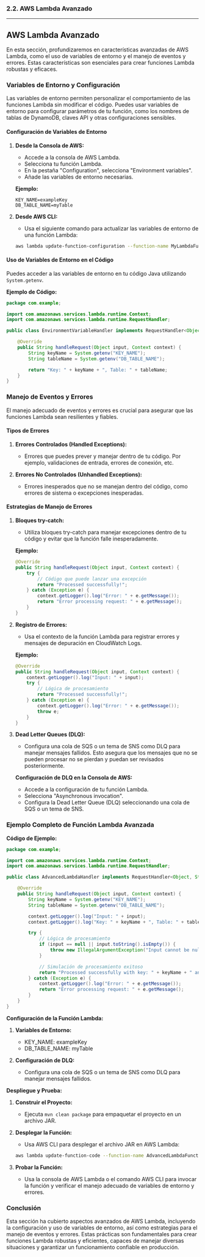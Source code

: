 ### 2.2. AWS Lambda Avanzado

---

## AWS Lambda Avanzado

En esta sección, profundizaremos en características avanzadas de AWS Lambda, como el uso de variables de entorno y el manejo de eventos y errores. Estas características son esenciales para crear funciones Lambda robustas y eficaces.

### Variables de Entorno y Configuración

Las variables de entorno permiten personalizar el comportamiento de las funciones Lambda sin modificar el código. Puedes usar variables de entorno para configurar parámetros de tu función, como los nombres de tablas de DynamoDB, claves API y otras configuraciones sensibles.

#### Configuración de Variables de Entorno

1. **Desde la Consola de AWS:**

   - Accede a la consola de AWS Lambda.
   - Selecciona tu función Lambda.
   - En la pestaña "Configuration", selecciona "Environment variables".
   - Añade las variables de entorno necesarias.

   **Ejemplo:**
   ```plaintext
   KEY_NAME=exampleKey
   DB_TABLE_NAME=myTable
   ```

2. **Desde AWS CLI:**

   - Usa el siguiente comando para actualizar las variables de entorno de una función Lambda:

   ```sh
   aws lambda update-function-configuration --function-name MyLambdaFunction --environment Variables={KEY_NAME=exampleKey,DB_TABLE_NAME=myTable}
   ```

#### Uso de Variables de Entorno en el Código

Puedes acceder a las variables de entorno en tu código Java utilizando `System.getenv`.

**Ejemplo de Código:**

```java
package com.example;

import com.amazonaws.services.lambda.runtime.Context;
import com.amazonaws.services.lambda.runtime.RequestHandler;

public class EnvironmentVariableHandler implements RequestHandler<Object, String> {

    @Override
    public String handleRequest(Object input, Context context) {
        String keyName = System.getenv("KEY_NAME");
        String tableName = System.getenv("DB_TABLE_NAME");

        return "Key: " + keyName + ", Table: " + tableName;
    }
}
```

### Manejo de Eventos y Errores

El manejo adecuado de eventos y errores es crucial para asegurar que las funciones Lambda sean resilientes y fiables.

#### Tipos de Errores

1. **Errores Controlados (Handled Exceptions):**
   - Errores que puedes prever y manejar dentro de tu código. Por ejemplo, validaciones de entrada, errores de conexión, etc.

2. **Errores No Controlados (Unhandled Exceptions):**
   - Errores inesperados que no se manejan dentro del código, como errores de sistema o excepciones inesperadas.

#### Estrategias de Manejo de Errores

1. **Bloques try-catch:**
   - Utiliza bloques try-catch para manejar excepciones dentro de tu código y evitar que la función falle inesperadamente.

   **Ejemplo:**

   ```java
   @Override
   public String handleRequest(Object input, Context context) {
       try {
           // Código que puede lanzar una excepción
           return "Processed successfully!";
       } catch (Exception e) {
           context.getLogger().log("Error: " + e.getMessage());
           return "Error processing request: " + e.getMessage();
       }
   }
   ```

2. **Registro de Errores:**
   - Usa el contexto de la función Lambda para registrar errores y mensajes de depuración en CloudWatch Logs.

   **Ejemplo:**

   ```java
   @Override
   public String handleRequest(Object input, Context context) {
       context.getLogger().log("Input: " + input);
       try {
           // Lógica de procesamiento
           return "Processed successfully!";
       } catch (Exception e) {
           context.getLogger().log("Error: " + e.getMessage());
           throw e;
       }
   }
   ```

3. **Dead Letter Queues (DLQ):**
   - Configura una cola de SQS o un tema de SNS como DLQ para manejar mensajes fallidos. Esto asegura que los mensajes que no se pueden procesar no se pierdan y puedan ser revisados posteriormente.

   **Configuración de DLQ en la Consola de AWS:**
   - Accede a la configuración de tu función Lambda.
   - Selecciona "Asynchronous invocation".
   - Configura la Dead Letter Queue (DLQ) seleccionando una cola de SQS o un tema de SNS.

### Ejemplo Completo de Función Lambda Avanzada

**Código de Ejemplo:**

```java
package com.example;

import com.amazonaws.services.lambda.runtime.Context;
import com.amazonaws.services.lambda.runtime.RequestHandler;

public class AdvancedLambdaHandler implements RequestHandler<Object, String> {

    @Override
    public String handleRequest(Object input, Context context) {
        String keyName = System.getenv("KEY_NAME");
        String tableName = System.getenv("DB_TABLE_NAME");

        context.getLogger().log("Input: " + input);
        context.getLogger().log("Key: " + keyName + ", Table: " + tableName);

        try {
            // Lógica de procesamiento
            if (input == null || input.toString().isEmpty()) {
                throw new IllegalArgumentException("Input cannot be null or empty");
            }

            // Simulación de procesamiento exitoso
            return "Processed successfully with key: " + keyName + " and table: " + tableName;
        } catch (Exception e) {
            context.getLogger().log("Error: " + e.getMessage());
            return "Error processing request: " + e.getMessage();
        }
    }
}
```

**Configuración de la Función Lambda:**

1. **Variables de Entorno:**
   - KEY_NAME: exampleKey
   - DB_TABLE_NAME: myTable

2. **Configuración de DLQ:**
   - Configura una cola de SQS o un tema de SNS como DLQ para manejar mensajes fallidos.

**Despliegue y Prueba:**

1. **Construir el Proyecto:**
   - Ejecuta `mvn clean package` para empaquetar el proyecto en un archivo JAR.

2. **Desplegar la Función:**
   - Usa AWS CLI para desplegar el archivo JAR en AWS Lambda:

   ```sh
   aws lambda update-function-code --function-name AdvancedLambdaFunction --zip-file fileb://target/lambda-project-1.0-SNAPSHOT.jar
   ```

3. **Probar la Función:**
   - Usa la consola de AWS Lambda o el comando AWS CLI para invocar la función y verificar el manejo adecuado de variables de entorno y errores.

### Conclusión

Esta sección ha cubierto aspectos avanzados de AWS Lambda, incluyendo la configuración y uso de variables de entorno, así como estrategias para el manejo de eventos y errores. Estas prácticas son fundamentales para crear funciones Lambda robustas y eficientes, capaces de manejar diversas situaciones y garantizar un funcionamiento confiable en producción.